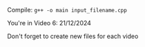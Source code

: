 Compile: `g++ -o main input_filename.cpp`

You're in Video 6: 21/12/2024

Don't forget to create new files for each video
